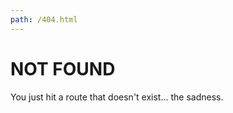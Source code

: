 ```yaml
---
path: /404.html
---
```


# NOT FOUND

You just hit a route that doesn't exist... the sadness.
